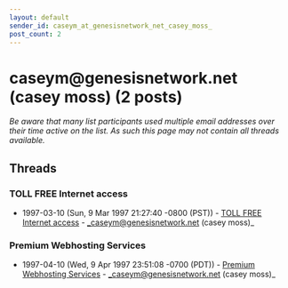 ```yaml
---
layout: default
sender_id: caseym_at_genesisnetwork_net_casey_moss_
post_count: 2
---
```


# caseym<span>@</span>genesisnetwork.net (casey moss) (2 posts)

_Be aware that many list participants used multiple email addresses over their time active on the list. As such this page may not contain all threads available._

## Threads

### TOLL FREE Internet access
+ 1997-03-10 (Sun, 9 Mar 1997 21:27:40 -0800 (PST)) - [TOLL FREE Internet access](/archive/1997/03/4428f4bb833bc15814f5a552d5df432d706d22c221295529e30e352b639b3566) - _caseym@genesisnetwork.net (casey moss)_

### Premium Webhosting Services
+ 1997-04-10 (Wed, 9 Apr 1997 23:51:08 -0700 (PDT)) - [Premium Webhosting Services](/archive/1997/04/fbcd5a5dcae5a5530ceec743c60b4b65aa31ff0f1d32481e51e360c5facf8c94) - _caseym@genesisnetwork.net (casey moss)_

